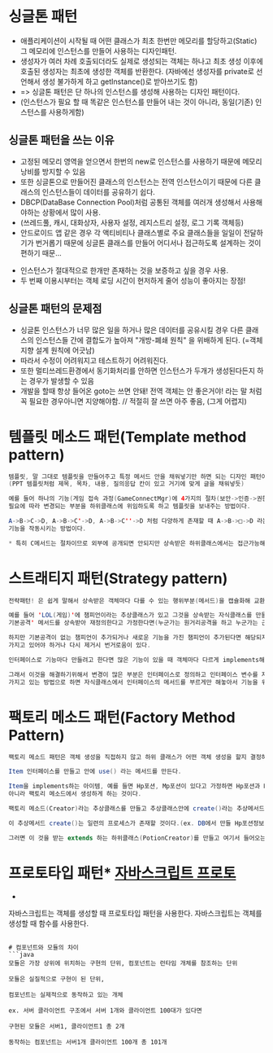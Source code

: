 # 싱글톤 패턴
* 애플리케이션이 시작될 때 어떤 클래스가 최초 한번만 메모리를 할당하고(Static) 그 메모리에 인스턴스를 만들어 사용하는 디자인패턴.
* 생성자가 여러 차례 호출되더라도 실제로 생성되는 객체는 하나고 최초 생성 이후에 호출된 생성자는 최초에 생성한 객체를 반환한다. (자바에선 생성자를 private로 선언해서 생성 불가하게 하고 getInstance()로 받아쓰기도 함)
* => 싱글톤 패턴은 단 하나의 인스턴스를 생성해 사용하는 디자인 패턴이다.
* (인스턴스가 필요 할 때 똑같은 인스턴스를 만들어 내는 것이 아니라, 동일(기존) 인스턴스를 사용하게함)

## 싱글톤 패턴을 쓰는 이유
* 고정된 메모리 영역을 얻으면서 한번의 new로 인스턴스를 사용하기 때문에 메모리 낭비를 방지할 수 있음
* 또한 싱글톤으로 만들어진 클래스의 인스턴스는 전역 인스턴스이기 때문에 다른 클래스의 인스턴스들이 데이터를 공유하기 쉽다.
* DBCP(DataBase Connection Pool)처럼 공통된 객체를 여러개 생성해서 사용해야하는 상황에서 많이 사용.
* (쓰레드풀, 캐시, 대화상자, 사용자 설정, 레지스트리 설정, 로그 기록 객체등)
* 안드로이드 앱 같은 경우 각 액티비티나 클래스별로 주요 클래스들을 일일이 전달하기가 번거롭기 때문에 싱글톤 클래스를 만들어 어디서나 접근하도록 설계하는 것이 편하기 때문...
+ 인스턴스가 절대적으로 한개만 존재하는 것을 보증하고 싶을 경우 사용.
+ 두 번째 이용시부터는 객체 로딩 시간이 현저하게 줄어 성능이 좋아지는 장점!


## 싱글톤 패턴의 문제점
* 싱글톤 인스턴스가 너무 많은 일을 하거나 많은 데이터를 공유시킬 경우 다른 클래스의 인스턴스들 간에 결합도가 높아져 "개방-폐쇄 원칙" 을 위배하게 된다. (=객체 지향 설계 원칙에 어긋남)
* 따라서 수정이 어려워지고 테스트하기 어려워진다.
* 또한 멀티쓰레드환경에서 동기화처리를 안하면 인스턴스가 두개가 생성된다든지 하는 경우가 발생할 수 있음
* 개발을 할때 항상 들어온 goto는 쓰면 안돼! 전역 객체는 안 좋은거야! 라는 말 처럼 꼭 필요한 경우아니면 지양해야함. // 적절히 잘 쓰면 아주 좋음, (그게 어렵지)


# 템플릿 메소드 패턴(Template method pattern)
```JAVA
템플릿, 말 그대로 템플릿을 만들어주고 특정 메서드 안을 채워넣기만 하면 되는 디자인 패턴이다.
(PPT 템플릿처럼 제목, 목차, 내용, 질의응답 칸이 있고 거기에 맞게 글을 채워넣듯)

예를 들어 하나의 기능(게임 접속 과정(GameConnectMgr)에 4가지의 절차(보안->인증->권한->접속)를 개발해야 할 때, 
필요에 따라 변경되는 부분을 하위클래스에 위임하도록 하고 템플릿을 보내주는 방법이다.

A->B->C->D, A->B->C'->D, A->B->C''->D 처럼 다양하게 존재할 때 A->B->□->D 라는 템플릿을 만들어주고 하위클래스에서 구현하며, 
기능을 작동시키는 방법이다.

* 특히 C메서드는 절차이므로 외부에 공개되면 안되지만 상속받은 하위클래스에서는 접근가능해야하므로 protected 접근지정자를 사용함을 유의해야한다. + 인터페이스는 public 메서드를 사용해야하므로 추상클래스로 만들어 사용해야 한다.
```
# 스트래티지 패턴(Strategy pattern)
```JAVA
전략패턴! 은 쉽게 말해서 상속받은 객체마다 다를 수 있는 행위부분(메서드)을 캡슐화해 교환하여 사용하는 패턴이다.

예를 들어 'LOL(게임)'에 챔피언이라는 추상클래스가 있고 그것을 상속받는 자식클래스를 만들 때, '
기본공격' 메서드를 상속받아 재정의한다고 가정한다면(누군가는 원거리공격을 하고 누군가는 근접공격, 망치, 단검등...), 잘 사용할 수 있을 것 같다.

하지만 기본공격이 없는 챔피언이 추가되거나 새로운 기능을 가진 챔피언이 추가된다면 해당되지 않는 메서드를 
가지고 있어야 하거나 다시 제거시 번거로움이 있다.

인터페이스로 기능마다 만들려고 한다면 많은 기능이 있을 때 객체마다 다르게 implements해야하는 단점이 있다.

그래서 이것을 해결하기위해서 변경이 많은 부분은 인터페이스로 정의하고 인터페이스 변수를 자식클래스가 
가지고 있는 방법으로 하면 자식클래스에서 인터페이스의 메서드를 부르게만 해놓아서 기능을 위임하는 방법을 사용하는 것이다.
```
# 팩토리 메소드 패턴(Factory Method Pattern)
```JAVA
팩토리 메소드 패턴은 객체 생성을 직접하지 않고 하위 클래스가 어떤 객체 생성을 할지 결정하도록 위임하는 디자인 패턴이다.

Item 인터페이스를 만들고 안에 use() 라는 메서드를 만든다.

Item을 implements하는 아이템, 예를 들면 Hp포션, Mp포션이 있다고 가정하면 Hp포션과 Mp포션을 직접 생성하는 것이
아니라 팩토리 메소드에서 생성하게 하는 것이다.

팩토리 메소드(Creator)라는 추상클래스를 만들고 추상클래스안에 create()라는 추상메서드를 만든다.

이 추상메서드 create()는 일련의 프로세스가 존재할 것이다.(ex. DB에서 만들 Hp포션정보 획득->객체 생성->객체 생성 로그 저장)

그러면 이 것을 받는 extends 하는 하위클래스(PotionCreator)를 만들고 여기서 들어오는 인자(String)로 알맞은 객체를 생성한다. 

```

# 프로토타입 패턴* [자바스크립트 프로토](https://evan-moon.github.io/2019/10/23/js-prototype/)

* ```jAVA프로토타입 패턴이란 객체를 생성할 때 원본 객체를 복제하여 생성하는 방법이다.
자바스크립트는 객체를 생성할 때 프로토타입 패턴을 사용한다.
자바스크립트는 객체를 생성할 때 함수를 사용한다.
```

# 컴포넌트와 모듈의 차이
```java
모듈은 가장 상위에 위치하는 구현의 단위, 컴포넌트는 런타임 개체를 참조하는 단위

모듈은 실질적으로 구현이 된 단위,

컴포넌트는 실제적으로 동작하고 있는 개체

ex. 서버 클라이언트 구조에서 서버 1개와 클라이언트 100대가 있다면

구현된 모듈은 서버1, 클라이언트1 총 2개

동작하는 컴포넌트는 서버1개 클라이언트 100개 총 101개
```

